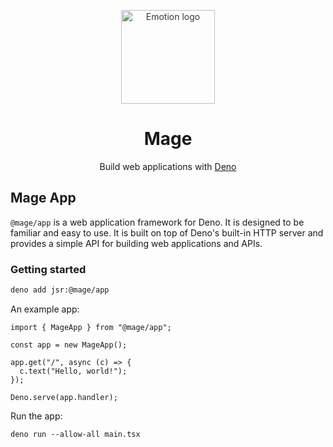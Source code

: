 <p align="center" style="color: #343a40">
  <img src="https://raw.githubusercontent.com/deno-mage/server/main/mage.png" alt="Emotion logo" height="150" width="150">
  <h1 align="center">Mage</h1>
</p>
<div align="center">
  Build web applications with <a href="https://deno.com">Deno</a>
</div>

## Mage App

`@mage/app` is a web application framework for Deno. It is designed to be
familiar and easy to use. It is built on top of Deno's built-in HTTP server and
provides a simple API for building web applications and APIs.

### Getting started

```sh
deno add jsr:@mage/app
```

An example app:

```tsx
import { MageApp } from "@mage/app";

const app = new MageApp();

app.get("/", async (c) => {
  c.text("Hello, world!");
});

Deno.serve(app.handler);
```

Run the app:

```
deno run --allow-all main.tsx
```
